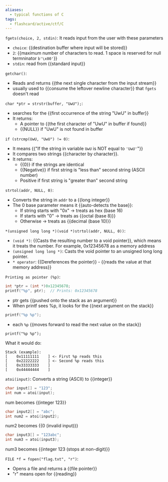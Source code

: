 ```yaml
---
aliases:
  - typical functions of C
tags:
  - flashcard/active/ctf/C
---
```


`fgets(choice, 2, stdin)`:
It reads input from the user with these parameters
- `choice`: {{destination buffer where input will be stored}}
- `2`: {{maximum number of characters to read. 1 space is reserved for null termninator `b'\x00'`}}
- `stdin`: read from {{standard input}} <!--SR:!2025-02-21,17,292!2025-02-14,10,272!2025-02-16,12,270-->

`getchar()`:
- Reads and returns {{the next single character from the input stream}}
- usually used to {{consume the leftover newline character}} that `fgets` doesn't read <!--SR:!2025-02-14,10,271!2025-02-17,13,271-->

`char *ptr = strstr(buffer, "UwU");`:
- searches for the {{first occurrence of the string "UwU" in buffer}}
- It returns:
  - A pointer to {{the first character of "UwU" in buffer if found}}
  - {{NULL}} if "UwU" is not found in buffer <!--SR:!2025-02-11,7,251!2025-02-10,6,251!2025-02-18,14,292-->

`if (strcmp(UwU, "UwU") != 0)`:
- It means {{"If the string in variable `UwU` is NOT equal to `'UwU'`"}}
- It compares two strings {{character by character}}.
- It returns:
  - {{0}} if the strings are identical
  - {{Negative}} if first string is "less than" second string (ASCII number)
  - Positive if first string is "greater than" second string <!--SR:!2025-02-14,10,271!2025-02-10,6,251!2025-02-21,17,292!2025-02-18,14,290-->

`strtol(addr, NULL, 0)`:
- Converts the string in `addr` to a {{long integer}}
- The 0 base parameter means it {{auto-detects the base}}:
  - If string starts with "0x" -> treats as hex (base 16)
  - If starts with "0" -> treats as {{octal (base 8)}}
  - Otherwise -> treats as {{decimal (base 10)}} <!--SR:!2025-02-11,7,251!2025-02-12,8,251!2025-02-14,10,271!2025-02-16,12,271-->

`*(unsigned long long *)(void *)strtol(addr, NULL, 0))`:
- `(void *)`: {{Casts the resulting number to a void pointer}}, which means it treats the number. For example, 0x12345678 as a memory address
- `(unsigned long long *)`: Casts the void pointer to an unsigned long long pointer.
- `* operator`: {{Dereferences the pointer}} - {{reads the value at that memory address}} <!--SR:!2025-02-12,8,251!2025-02-18,14,291!2025-02-12,8,250-->


`Printing as pointer (%p)`:
```C
int *ptr = (int *)0x12345678;
printf("%p", ptr);  // Prints: 0x12345678
```
- ptr gets {{pushed onto the stack as an argument}}
- When printf sees %p, it looks for the {{next argument on the stack}}
```C
printf("%p %p");
```
- each `%p` {{moves forward to read the next value on the stack}}
```
printf("%p %p");
```
What it would do:
```
Stack (example):
[    0x11111111    ] <- First %p reads this
[    0x22222222    ] <- Second %p reads this
[    0x33333333    ]
[    0x44444444    ]
```
<!--SR:!2025-02-17,13,271!2025-02-11,7,250!2025-02-06,2,230-->

`atoi(input)`:
Converts a string (ASCII) to {{integer}}
```C
char input[] = "123";
int num = atoi(input);  
```
num becomes {{integer 123}}
```C
char input2[] = "abc";
int num2 = atoi(input2);  
```
num2 becomes {{0 (invalid input)}}
```C
char input3[] = "123abc";
int num3 = atoi(input3);  
```
num3 becomes {{integer 123 (stops at non-digit)}} <!--SR:!2025-02-16,12,271!2025-02-15,11,270!2025-02-17,13,270!2025-02-15,11,270-->

`FILE *f = fopen("flag.txt", "r")`:
- Opens a file and returns a {{file pointer}}
- "r" means open for {{reading}} <!--SR:!2025-02-14,10,270!2025-02-17,13,271-->


